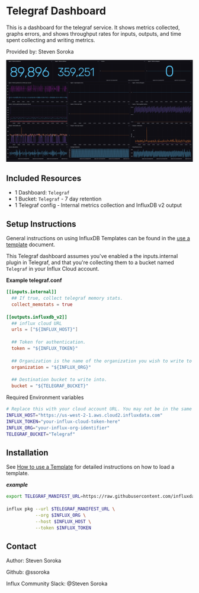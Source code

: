 # Telegraf Dashboard

This is a dashboard for the telegraf service. It shows metrics collected, graphs errors, and shows throughput rates for inputs, outputs, and time spent collecting and writing metrics.

Provided by: Steven Soroka

![Telegraf Dashboard Screenshot](telegraf-dashboard.png)

## Included Resources

- 1 Dashboard: `Telegraf`
- 1 Bucket: `Telegraf` - 7 day retention
- 1 Telegraf config - Internal metrics collection and InfluxDB v2 output

## Setup Instructions

General instructions on using InfluxDB Templates can be found in the [use a template](../docs/use_a_template.md) document.

This Telegraf dashboard assumes you've enabled a the inputs.internal plugin in Telegraf, and that you're collecting them to a bucket named `Telegraf` in your Influx Cloud account. 

**Example telegraf.conf**

```toml
[[inputs.internal]]
  ## If true, collect telegraf memory stats.
  collect_memstats = true

[[outputs.influxdb_v2]]	
  ## influx cloud URL
  urls = ["${INFLUX_HOST}"]

  ## Token for authentication.
  token = "${INFLUX_TOKEN}"

  ## Organization is the name of the organization you wish to write to
  organization = "${INFLUX_ORG}"

  ## Destination bucket to write into.
  bucket = "${TELEGRAF_BUCKET}"
```

Required Environment variables

```sh
# Replace this with your cloud account URL. You may not be in the same region
INFLUX_HOST="https://us-west-2-1.aws.cloud2.influxdata.com"
INFLUX_TOKEN="your-influx-cloud-token-here"
INFLUX_ORG="your-influx-org-identifier"
TELEGRAF_BUCKET="Telegraf"
```

## Installation

See [How to use a Template](../docs/use_a_template.md) for detailed instructions on how to load a template.

___example___

```sh
export TELEGRAF_MANIFEST_URL=https://raw.githubusercontent.com/influxdata/community-templates/master/telegraf/manifest.yml

influx pkg --url $TELEGRAF_MANIFEST_URL \
           --org $INFLUX_ORG \
           --host $INFLUX_HOST \
           --token $INFLUX_TOKEN
```

## Contact

Author: Steven Soroka

Github: @ssoroka

Influx Community Slack: @Steven Soroka